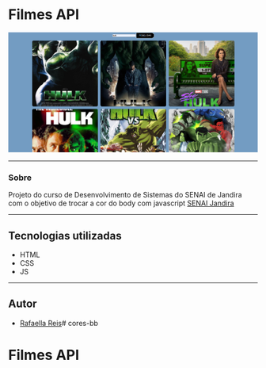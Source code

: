 # Filmes API

![](./img/movies.png)

---

### Sobre
Projeto do curso de Desenvolvimento de Sistemas do SENAI de Jandira com o objetivo de trocar a cor do body com javascript
[SENAI Jandira](https://sp.senai.br/unidade/jandira/)

---
## Tecnologias utilizadas
- HTML
- CSS
- JS


---
## Autor 
- [Rafaella Reis](https://github.com/faellareis)# cores-bb
# Filmes API

